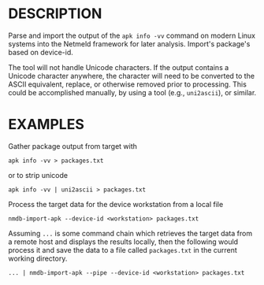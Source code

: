 DESCRIPTION
===========

Parse and import the output of the `apk info -vv` command on modern Linux
systems into the Netmeld framework for later analysis. Import's package's
based on device-id.

The tool will not handle Unicode characters.
If the output contains a Unicode character anywhere, the character will
need to be converted to the ASCII equivalent, replace, or otherwise removed
prior to processing.
This could be accomplished manually, by using a tool (e.g., `uni2ascii`),
or similar.

EXAMPLES
========

Gather package output from target with
```
apk info -vv > packages.txt
```
or to strip unicode
```
apk info -vv | uni2ascii > packages.txt
```

Process the target data for the device workstation from a local file
```
nmdb-import-apk --device-id <workstation> packages.txt
```

Assuming `...` is some command chain which retrieves the target data from a
remote host and displays the results locally, then the following would
process it and save the data to a file called `packages.txt` in the current
working directory.
```
... | nmdb-import-apk --pipe --device-id <workstation> packages.txt
```
